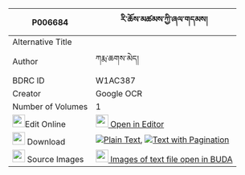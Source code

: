 |P006684|རི་ཆོས་མཚམས་ཀྱི་ཞལ་གདམས། 
| --- | --- 
|Alternative Title |
|Author| ཀརྨ་ཆགས་མེད།
|BDRC ID | W1AC387
|Creator | Google OCR
|Number of Volumes| 1
|<img width="25" src="https://img.icons8.com/color/25/000000/edit-property.png">Edit Online| [<img width="25" src="https://avatars.githubusercontent.com/u/45091458?s=200&v=4"> Open in Editor](http://editor.openpecha.org/P006684)
|<img width="25" src="https://img.icons8.com/fluent/48/000000/download-2.png"/>  Download | [![](https://img.icons8.com/color/20/000000/txt.png)Plain Text](https://github.com/Openpecha/P006684/releases/download/v2/ri_chotsam_kyi_shyaldam_plain_P006684.zip), [![](https://img.icons8.com/color/20/000000/txt.png)Text with Pagination](https://github.com/Openpecha/P006684/releases/download/v2/ri_chotsam_kyi_shyaldam_pages_P006684.zip)
|<img width="25" src="https://img.icons8.com/plasticine/100/000000/pictures-folder.png"/>  Source Images | [<img width="25" src="https://library.bdrc.io/icons/BUDA-small.svg"> Images of text file open in BUDA](https://library.bdrc.io/show/bdr:W1AC387)